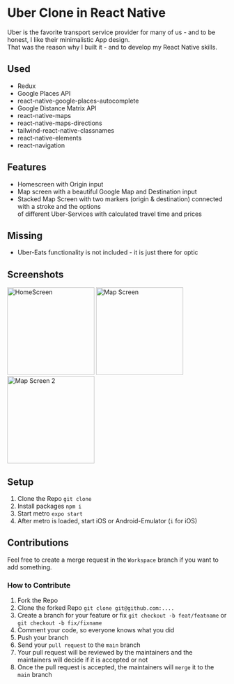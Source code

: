 # Uber Clone in React Native

Uber is the favorite transport service provider for many of us - and to be honest, I like their minimalistic App design.\
That was the reason why I built it - and to develop my React Native skills.

## Used
* Redux
* Google Places API
* react-native-google-places-autocomplete
* Google Distance Matrix API
* react-native-maps
* react-native-maps-directions
* tailwind-react-native-classnames
* react-native-elements
* react-navigation

## Features
* Homescreen with Origin input
* Map screen with a beautiful Google Map and Destination input
* Stacked Map Screen with two markers (origin & destination) connected with a stroke and the options\
  of different Uber-Services with calculated travel time and prices

## Missing
* Uber-Eats functionality is not included - it is just there for optic

## Screenshots
<img src="https://github.com/RobinRuf/uber_clone/assets/39103327/482364e4-fc1d-43ee-8d25-fd278d5cda29" alt="HomeScreen" width="200" />
<img src="https://github.com/RobinRuf/uber_clone/assets/39103327/3e4211c1-de19-4117-a033-10132563b141" alt="Map Screen" width="200" />
<img src="https://github.com/RobinRuf/uber_clone/assets/39103327/d6f2ae9a-7256-478a-829f-e3ff2a94d289" alt="Map Screen 2" width="200" />

## Setup
1. Clone the Repo `git clone `
2. Install packages `npm i`
3. Start metro `expo start`
4. After metro is loaded, start iOS or Android-Emulator (`i` for iOS)

## Contributions
Feel free to create a merge request in the `Workspace` branch if you want to add something.

### How to Contribute
1. Fork the Repo
2. Clone the forked Repo `git clone git@github.com:....`
3. Create a branch for your feature or fix `git checkout -b feat/featname` or `git checkout -b fix/fixname`
4. Comment your code, so everyone knows what you did
5. Push your branch
6. Send your `pull request` to the `main` branch
7. Your pull request will be reviewed by the maintainers and the maintainers will decide if it is accepted or not
8. Once the pull request is accepted, the maintainers will `merge` it to the `main` branch
